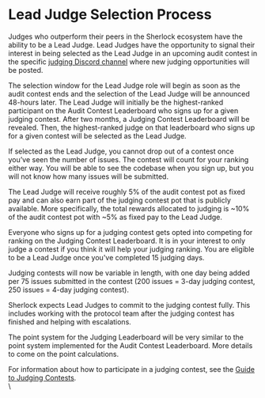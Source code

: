 # Lead Judge Selection Process

Judges who outperform their peers in the Sherlock ecosystem have the ability to be a Lead Judge. Lead Judges have the opportunity to signal their interest in being selected as the Lead Judge in an upcoming audit contest in the specific [judging Discord channel](https://discord.com/channels/812037309376495636/1087792569196486706) where new judging opportunities will be posted.&#x20;

The selection window for the Lead Judge role will begin as soon as the audit contest ends and the selection of the Lead Judge will be announced 48-hours later. The Lead Judge will initially be the highest-ranked participant on the Audit Contest Leaderboard who signs up for a given judging contest. After two months, a Judging Contest Leaderboard will be revealed. Then, the highest-ranked judge on that leaderboard who signs up for a given contest will be selected as the Lead Judge.

If selected as the Lead Judge, you cannot drop out of a contest once you’ve seen the number of issues. The contest will count for your ranking either way. You will be able to see the codebase when you sign up, but you will not know how many issues will be submitted.

The Lead Judge will receive roughly 5% of the audit contest pot as fixed pay and can also earn part of the judging contest pot that is publicly available. More specifically, the total rewards allocated to judging is \~10% of the audit contest pot with \~5% as fixed pay to the Lead Judge.&#x20;

Everyone who signs up for a judging contest gets opted into competing for ranking on the Judging Contest Leaderboard. It is in your interest to only judge a contest if you think it will help your judging ranking. You are eligible to be a Lead Judge once you've completed 15 judging days.&#x20;

Judging contests will now be variable in length, with one day being added per 75 issues submitted in the contest (200 issues = 3-day judging contest, 250 issues = 4-day judging contest).

Sherlock expects Lead Judges to commit to the judging contest fully. This includes working with the protocol team after the judging contest has finished and helping with escalations.&#x20;

The point system for the Judging Leaderboard will be very similar to the point system implemented for the Audit Contest Leaderboard. More details to come on the point calculations.

For information about how to participate in a judging contest, see the [Guide to Judging Contests](broken-reference).\
\
